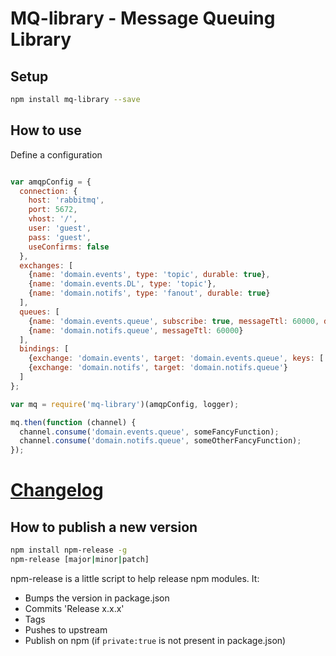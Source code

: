 # MQ-library - Message Queuing Library

## Setup

```bash
npm install mq-library --save
```

## How to use

Define a configuration
```javascript

var amqpConfig = {
  connection: {
    host: 'rabbitmq',
    port: 5672,
    vhost: '/',
    user: 'guest',
    pass: 'guest',
    useConfirms: false
  },
  exchanges: [
    {name: 'domain.events', type: 'topic', durable: true},
    {name: 'domain.events.DL', type: 'topic'},
    {name: 'domain.notifs', type: 'fanout', durable: true}
  ],
  queues: [
    {name: 'domain.events.queue', subscribe: true, messageTtl: 60000, deadLetterExchange: 'domain.events.DL'},
    {name: 'domain.notifs.queue', messageTtl: 60000}
  ],
  bindings: [
    {exchange: 'domain.events', target: 'domain.events.queue', keys: ['some.routing.key.*']},
    {exchange: 'domain.notifs', target: 'domain.notifs.queue'}
  ]
};

var mq = require('mq-library')(amqpConfig, logger);

mq.then(function (channel) {
  channel.consume('domain.events.queue', someFancyFunction);
  channel.consume('domain.notifs.queue', someOtherFancyFunction);
});
```

# [Changelog](/CHANGELOG.md)


## How to publish a new version

```bash
npm install npm-release -g
npm-release [major|minor|patch]
```

npm-release is a little script to help release npm modules. It:

- Bumps the version in package.json
- Commits 'Release x.x.x'
- Tags
- Pushes to upstream
- Publish on npm (if `private:true` is not present in package.json)
